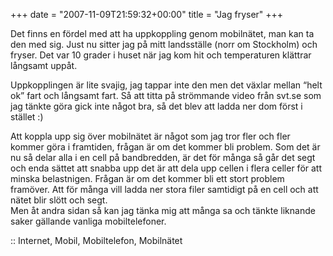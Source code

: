 +++
date = "2007-11-09T21:59:32+00:00"
title = "Jag fryser"
+++

Det finns en fördel med att ha uppkoppling genom mobilnätet, man kan ta den med sig. Just nu sitter jag på mitt landsställe (norr om Stockholm) och fryser. Det var 10 grader i huset när jag kom hit och temperaturen klättrar långsamt uppåt.

Uppkopplingen är lite svajig, jag tappar inte den men det växlar mellan &#8220;helt ok&#8221; fart och långsamt fart. Så att titta på strömmande video från svt.se som jag tänkte göra gick inte något bra, så det blev att ladda ner dom först i stället :) 

Att koppla upp sig över mobilnätet är något som jag tror fler och fler kommer göra i framtiden, frågan är om det kommer bli problem. Som det är nu så delar alla i en cell på bandbredden, är det för många så går det segt och enda sättet att snabba upp det är att dela upp cellen i flera celler för att minska belastnigen. Frågan är om det kommer bli ett stort problem framöver. Att för många vill ladda ner stora filer samtidigt på en cell och att nätet blir slött och segt.  
Men åt andra sidan så kan jag tänka mig att många sa och tänkte liknande saker gällande vanliga mobiltelefoner.

:: Internet, Mobil, Mobiltelefon, Mobilnätet

<small></small>
